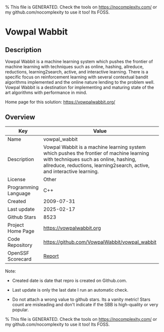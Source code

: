 
% This file is GENERATED. Check the tools on https://nocomplexity.com/ or my github.com/nocomplexity to use it too! Its FOSS. 

# Vowpal Wabbit

## Description 

Vowpal Wabbit is a machine learning system which pushes the frontier of machine learning with techniques such as online, hashing, allreduce, reductions, learning2search, active, and interactive learning. There is a specific focus on reinforcement learning with several contextual bandit algorithms implemented and the online nature lending to the problem well. Vowpal Wabbit is a destination for implementing and maturing state of the art algorithms with performance in mind.

Home page for this solution: https://vowpalwabbit.org/ 

## Overview 

| Key | Value |
| --- | --- |
| Name | vowpal_wabbit |
| Description | Vowpal Wabbit is a machine learning system which pushes the frontier of machine learning with techniques such as online, hashing, allreduce, reductions, learning2search, active, and interactive learning.   |
| License | Other |
| Programming Language | C++ |
| Created | 2009-07-31 |
| Last update | 2025-02-17 |
| Github Stars | 8523 |
| Project Home Page | https://vowpalwabbit.org |
| Code Repository | https://github.com/VowpalWabbit/vowpal_wabbit |
| OpenSSF Scorecard | [Report](https://securityscorecards.dev/viewer/?uri=github.com/VowpalWabbit/vowpal_wabbit) |

Note:
 - Created date is date that repro is created on Github.com. 

- Last update is only the last date I run an automatic check. 

- Do not attach a wrong value to github stars. Its a vanity metric! Stars count are misleading and 
don't indicate if the SBB is high-quality or very popular.

% This file is GENERATED. Check the tools on https://nocomplexity.com/ or my github.com/nocomplexity to use it too! Its FOSS. 

